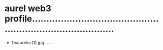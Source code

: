# aurel web3 profile..................................................................................
- 0xaurelia (1).jpg.......
